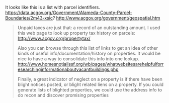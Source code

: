 It looks like this is a list with parcel identifiers.
https://data.acgov.org/Government/Alameda-County-Parcel-Boundaries/2m43-xsic?
http://www.acgov.org/government/geospatial.htm

> Unpaid taxes are just that: a record of an outstanding amount. I used this
> web page to look up property tax history on parcels:
> http://www.acgov.org/propertytax/
> 
> Also you can browse through this list of links to get an idea of other
> kinds of useful info/documentation/history on properties.  It would be nice
> to have a way to consolidate this info into one lookup.
> http://www.homesnotjailssf.org/wb/pages/whatwebsitesarehelpfulforresearchinginformationaboutvacantbuildings.php
> 
> Finally, a great indicator of neglect on a property is if there have been
> blight notices posted, or blight related liens on a property. If you could
> generate lists of blighted properties, we could use the address info to do
> recon and discover promising properties
